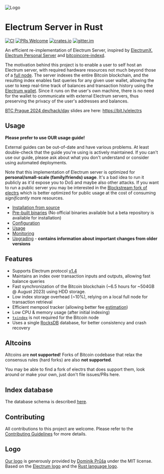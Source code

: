 ![Logo](logo/logo.svg)

# Electrum Server in Rust

[![CI](https://github.com/romanz/electrs/actions/workflows/rust.yml/badge.svg)](https://github.com/romanz/electrs/actions)
[![PRs Welcome](https://img.shields.io/badge/PRs-welcome-brightgreen.svg?style=flat-square)](https://github.com/romanz/electrs/compare)
[![crates.io](https://img.shields.io/crates/v/electrs.svg)](https://crates.io/crates/electrs)
[![gitter.im](https://badges.gitter.im/romanz/electrs.svg)](https://gitter.im/romanz/electrs)

An efficient re-implementation of Electrum Server, inspired by [ElectrumX](https://github.com/kyuupichan/electrumx), [Electrum Personal Server](https://github.com/chris-belcher/electrum-personal-server) and [bitcoincore-indexd](https://github.com/jonasschnelli/bitcoincore-indexd).

The motivation behind this project is to enable a user to self host an Electrum server,
with required hardware resources not much beyond those of a [full node](https://en.bitcoin.it/wiki/Full_node#Why_should_you_use_a_full_node_wallet).
The server indexes the entire Bitcoin blockchain, and the resulting index enables fast queries for any given user wallet,
allowing the user to keep real-time track of balances and transaction history using the [Electrum wallet](https://electrum.org/).
Since it runs on the user's own machine, there is no need for the wallet to communicate with external Electrum servers,
thus preserving the privacy of the user's addresses and balances.

[BTC Prague 2024 dev/hack/day](https://btcprague.com/dev-hack-day/) slides are here: https://bit.ly/electrs


## Usage

**Please prefer to use OUR usage guide!**

External guides can be out-of-date and have various problems.
At least double-check that the guide you're using is actively maintained.
If you can't use our guide, please ask about what you don't understand or consider using automated deployments.

Note that this implementation of Electrum server is optimized for **personal/small-scale (family/friends) usage**.
It's a bad idea to run it publicly as it'd expose you to DoS and maybe also other attacks.
If you want to run a public server you may be interested in the [Blockstream fork of electrs](https://github.com/Blockstream/electrs)
which is better optimized for public usage at the cost of consuming *significantly* more resources.

 * [Installation from source](doc/install.md)
 * [Pre-built binaries](doc/binaries.md) (No official binaries available but a beta repository is available for installation)
 * [Configuration](doc/config.md)
 * [Usage](doc/usage.md)
 * [Monitoring](doc/monitoring.md)
 * [Upgrading](doc/upgrading.md) - **contains information about important changes from older versions**

## Features

 * Supports Electrum protocol [v1.4](https://electrum-protocol.readthedocs.io/)
 * Maintains an index over transaction inputs and outputs, allowing fast balance queries
 * Fast synchronization of the Bitcoin blockchain (~6.5 hours for ~504GB @ August 2023) using HDD storage.
 * Low index storage overhead (~10%), relying on a local full node for transaction retrieval
 * Efficient mempool tracker (allowing better fee [estimation](https://github.com/spesmilo/electrum/blob/59c1d03f018026ac301c4e74facfc64da8ae4708/RELEASE-NOTES#L34-L46))
 * Low CPU & memory usage (after initial indexing)
 * [`txindex`](https://github.com/bitcoinbook/bitcoinbook/blob/develop/ch03_bitcoin-core.adoc#txindex) is not required for the Bitcoin node
 * Uses a single [RocksDB](https://github.com/spacejam/rust-rocksdb) database, for better consistency and crash recovery

## Altcoins

Altcoins are **not supported**!
Forks of Bitcoin codebase that relax the consensus rules (hard forks) are also **not supported**.

You may be able to find a fork of electrs that does support them, look around or make your own, just don't file issues/PRs here.

## Index database

The database schema is described [here](doc/schema.md).

## Contributing

All contributions to this project are welcome. Please refer to the [Contributing Guidelines](CONTRIBUTING.md) for more details.

## Logo

[Our logo](logo/) is generously provided by [Dominik Průša](https://github.com/DominoPrusa) under the MIT license.
Based on the [Electrum logo](https://github.com/spesmilo/electrum/blob/master/LICENCE)
and the [Rust language logo](https://rustfoundation.org/policy/rust-trademark-policy).
